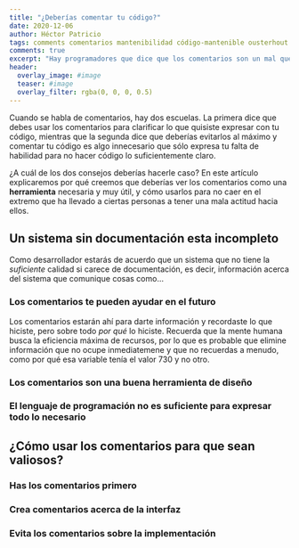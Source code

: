 ```yaml
---
title: "¿Deberías comentar tu código?"
date: 2020-12-06
author: Héctor Patricio
tags: comments comentarios mantenibilidad código-mantenible ousterhout aposd
comments: true
excerpt: "Hay programadores que dice que los comentarios son un mal que se debería evitar al máximo posible. Aquí proponemos lo contrario: usa los comentarios correctamente para crear código mantenible."
header:
  overlay_image: #image
  teaser: #image
  overlay_filter: rgba(0, 0, 0, 0.5)
---
```


Cuando se habla de comentarios, hay dos escuelas. La primera dice que debes usar los comentarios para clarificar lo que quisiste expresar con tu código, mientras que la segunda dice que deberías evitarlos al máximo y comentar tu código es algo innecesario que sólo expresa tu falta de habilidad para no hacer código lo suficientemente claro.

¿A cuál de los dos consejos deberías hacerle caso? En este artículo explicaremos por qué creemos que deberías ver los comentarios como una **herramienta** necesaria y muy útil, y cómo usarlos para no caer en el extremo que ha llevado a ciertas personas a tener una mala actitud hacia ellos.

## Un sistema sin documentación esta incompleto

Como desarrollador estarás de acuerdo que un sistema que no tiene la _suficiente_ calidad si carece de documentación, es decir, información acerca del sistema que comunique cosas como...

### Los comentarios te pueden ayudar en el futuro

Los comentarios estarán ahí para darte información y recordaste lo que hiciste, pero sobre todo _por qué_ lo hiciste. Recuerda que la mente humana busca la eficiencia máxima de recursos, por lo que es probable que elimine información que no ocupe inmediatemene y que no recuerdas a menudo, como por qué esa variable tenía el valor 730 y no otro.



### Los comentarios son una buena herramienta de diseño

### El lenguaje de programación no es suficiente para expresar todo lo necesario

## ¿Cómo usar los comentarios para que sean valiosos?

### Has los comentarios primero

### Crea comentarios acerca de la interfaz

### Evita los comentarios sobre la implementación
